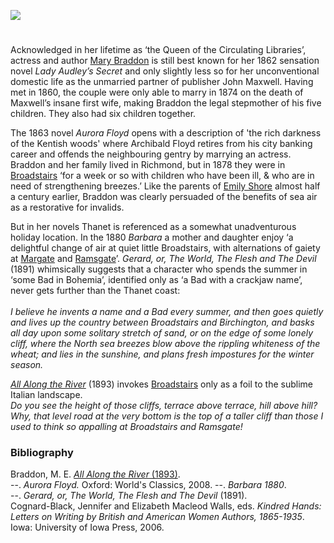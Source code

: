 <a href="https://www.kent-maps.online"><img src="https://www.kent-maps.online/juncture/ve-button.png"></a>
<param ve-config title="M. E. Braddon (1835-1915)" author="Professor Carolyn Oulton" layout="vtl" banner="https://raw.githubusercontent.com/kent-map/images/main/banners/19c.jpg" description="Carolyn Oulton considers the Kent visits of actress and author Mary E Braddon and her family and their influence on her writing.">

<!-- Global Entities -->
<param ve-entity eid="Q1752642" aliases="Thanet">
<param ve-entity eid="Q922739" aliases="Broadstairs">
<param ve-entity eid="Q736439" aliases="Ramsgate">
<param ve-entity eid="Q865021" aliases="Birchington">
<param ve-entity eid="Q618045" aliases="Margate">

<!-- Base map centred on Thanet -->
<!-- param ve-map center="Q1752642" zoom="10" -->

<!-- Historical map layers -->
<param ve-map-layer active allmaps allmaps-id="9fdfcd0d2307e89c" title="Letts 1883">

#

Acknowledged in her lifetime as ‘the Queen of the Circulating Libraries’, actress and author [Mary Braddon]( https://maryelizabethbraddon.com/) is still best known for her 1862 sensation novel _Lady Audley’s Secret_ and only slightly less so for her unconventional domestic life as the unmarried partner of publisher John Maxwell. Having met in 1860, the couple were only able to marry in 1874 on the death of Maxwell’s insane first wife, making Braddon the legal stepmother of his five children. They also had six children together.
<param ve-image url="https://upload.wikimedia.org/wikipedia/commons/5/5d/Mary_Elizabeth_Maxwell_%28n%C3%A9e_Braddon%29_by_William_Powell_Frith.jpg" label="Mary Elizabeth Maxwell (née Braddon) by William Powell Frith.jpg" attribution="National Portrait Gallery, Public domain, via Wikimedia Commons">

The 1863 novel _Aurora Floyd_ opens with a description of 'the rich darkness of the Kentish woods' where Archibald Floyd retires from his city banking career and offends the neighbouring gentry by marrying an actress. Braddon and her family lived in Richmond, but in 1878 they were in [Broadstairs](/dickens/broadstairs-19th-century) ‘for a week or so with children who have been ill, & who are in need of strengthening breezes.’ Like the parents of [Emily Shore](/19c/19c-shore-biography) almost half a century earlier, Braddon was clearly persuaded of the benefits of sea air as a restorative for invalids.
<param ve-image url="https://raw.githubusercontent.com/kent-map/images/main/19c/Braddon_family.jpg" label="M.E. Braddon and family" attribution="©ICVWW "> 
<param ve-map center="Q922739" zoom="13">

But in her novels Thanet is referenced as a somewhat unadventurous holiday location. In the 1880 _Barbara_ a mother and daughter enjoy ‘a delightful change of air at quiet little Broadstairs, with alternations of gaiety at [Margate](/dickens/19c-margate) and [Ramsgate](/dickens/19c-ramsgate)’. 
_Gerard, or, The World, The Flesh and The Devil_ (1891) whimsically suggests that a character who spends the summer in ‘some Bad in Bohemia’, identified only as ‘a Bad with a crackjaw name’, never gets further than the Thanet coast:   
<br>
_I believe he invents a name and a Bad every summer, and then goes quietly and lives up the country between Broadstairs and Birchington, and basks all day upon some solitary stretch of sand, or on the edge of some lonely cliff, where the North sea breezes blow above the rippling whiteness of the wheat; and lies in the sunshine, and plans fresh impostures for the winter season._
<param ve-image url="https://upload.wikimedia.org/wikipedia/commons/a/a2/Broadstairs-beach.jpg" label="Broadstairs-beach.jpg" attribution="Le Deluge, via Wikimedia Commons" license="CC BY-SA 3.0">
<!-- Base map centred on Thanet -->
<param ve-map center="Q1752642" zoom="10">
<param ve-map center="Q618045" zoom="13">

[_All Along the River_](http://www.gutenberg.org/files/57405/57405-h/57405-h.htm) (1893) invokes [Broadstairs](/dickens/broadstairs-19th-century) only as a foil to the sublime Italian landscape.   
_Do you see the height of those cliffs, terrace above terrace, hill above hill? Why, that level road at the very bottom is the top of a taller cliff than those I used to think so appalling at Broadstairs and Ramsgate!_
<param ve-image url="https://upload.wikimedia.org/wikipedia/commons/b/b7/North_Cliff%2C_near_Broadstairs_-_geograph.org.uk_-_185248.jpg" label="North Cliff, near Broadstairs - geograph.org.uk - 185248.jpg" attribution="Hywel Williams / North Cliff, near Broadstairs" license="CC BY-SA 2.0">
<param ve-map center="Q922739" zoom="13">

### Bibliography

Braddon, M. E. [_All Along the River_ (1893)]( https://www.gutenberg.org/files/57405/57405-h/57405-h.htm).   
--. _Aurora Floyd._ Oxford: World's Classics, 2008.
--. _Barbara 1880_.   
--. _Gerard, or, The World, The Flesh and The Devil_ (1891).   
Cognard-Black, Jennifer and Elizabeth Macleod Walls, eds. _Kindred Hands: Letters on Writing by British and American Women Authors, 1865-1935_. Iowa: University of Iowa Press, 2006.   
